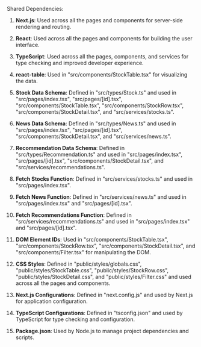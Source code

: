 Shared Dependencies:

1. **Next.js**: Used across all the pages and components for server-side rendering and routing.

2. **React**: Used across all the pages and components for building the user interface.

3. **TypeScript**: Used across all the pages, components, and services for type checking and improved developer experience.

4. **react-table**: Used in "src/components/StockTable.tsx" for visualizing the data.

5. **Stock Data Schema**: Defined in "src/types/Stock.ts" and used in "src/pages/index.tsx", "src/pages/[id].tsx", "src/components/StockTable.tsx", "src/components/StockRow.tsx", "src/components/StockDetail.tsx", and "src/services/stocks.ts".

6. **News Data Schema**: Defined in "src/types/News.ts" and used in "src/pages/index.tsx", "src/pages/[id].tsx", "src/components/StockDetail.tsx", and "src/services/news.ts".

7. **Recommendation Data Schema**: Defined in "src/types/Recommendation.ts" and used in "src/pages/index.tsx", "src/pages/[id].tsx", "src/components/StockDetail.tsx", and "src/services/recommendations.ts".

8. **Fetch Stocks Function**: Defined in "src/services/stocks.ts" and used in "src/pages/index.tsx".

9. **Fetch News Function**: Defined in "src/services/news.ts" and used in "src/pages/index.tsx" and "src/pages/[id].tsx".

10. **Fetch Recommendations Function**: Defined in "src/services/recommendations.ts" and used in "src/pages/index.tsx" and "src/pages/[id].tsx".

11. **DOM Element IDs**: Used in "src/components/StockTable.tsx", "src/components/StockRow.tsx", "src/components/StockDetail.tsx", and "src/components/Filter.tsx" for manipulating the DOM.

12. **CSS Styles**: Defined in "public/styles/globals.css", "public/styles/StockTable.css", "public/styles/StockRow.css", "public/styles/StockDetail.css", and "public/styles/Filter.css" and used across all the pages and components.

13. **Next.js Configurations**: Defined in "next.config.js" and used by Next.js for application configuration.

14. **TypeScript Configurations**: Defined in "tsconfig.json" and used by TypeScript for type checking and configuration.

15. **Package.json**: Used by Node.js to manage project dependencies and scripts.